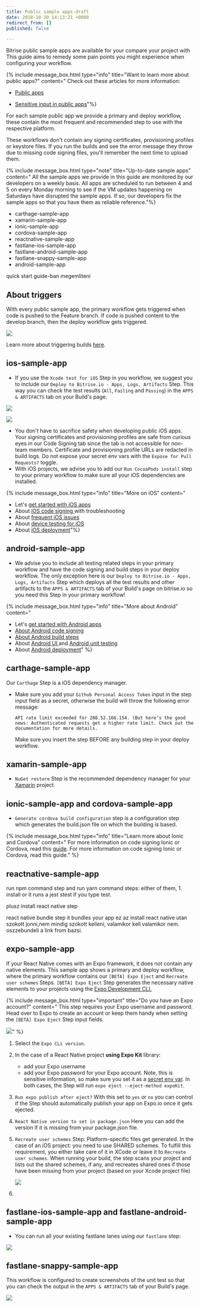 ```yaml
---
title: Public sample apps-draft
date: 2018-10-30 14:13:21 +0000
redirect_from: []
published: false

---
```

Bitrise public sample apps are available for your compare your project with This guide aims to remedy some pain points you might experience when configuring your workflow. 

{% include message_box.html type="info" title="Want to learn more about public apps?" content=" Check out these articles for more information:

* [Public apps](/getting-started/adding-a-new-app/public-apps/)


* [Sensitive input in public apps](/builds/sensitive-input-field/)"%}

For each sample public app we provide a primary and deploy workflow, these contain the most frequent and recommended step to use with the respective platform.

These workflows don't contain any signing certificates, provisioning profiles or keystore files. If you run the builds and see the error message they throw due to missing code signing files, you'll remember the next time to upload them.

{% include message_box.html type="note" title="Up-to-date sample apps" content=" All the sample apps we provide in this guide are monitored by our developers on a weekly basis. All apps are scheduled to run between 4 and 5 on every Monday morning to see if the VM updates happening on Saturdays have disrupted the sample apps. If so, our developers fix the sample apps so that you have them as reliable reference."%}

* carthage-sample-app
* xamarin-sample-app
* ionic-sample-app
* cordova-sample-app
* reactnative-sample-app
* fastlane-ios-sample-app
* fastlane-android-sample-app
* fastlane-snappy-sample-app
* android-sample-app

quick start guide-ban megemliteni

## About triggers

With every public sample app, the primary workflow gets triggered when code is pushed to the Feature branch. If code is pushed content to the develop branch, then the deploy workflow gets triggered.

![](/img/triggers-sample-app.png)

Learn more about triggering builds [here](/builds/triggering-builds/triggering-builds/).

## ios-sample-app

* If you use the `Xcode test for iOS` Step in you workflow, we suggest you to include our `Deploy to Bitrise.io - Apps, Logs, Artifacts` Step. This way you can check the test results (`All`, `Failing` and `Passing`) in the `APPS & ARTIFACTS` tab on your Build's page.

![](/img/sample-app-ios.png)

![](/img/xcode-test-results.png)

* You don't have to sacrifice safety when developing public iOS apps. Your signing certificates and provisioning profiles are safe from curious eyes in our Code Signing tab since the tab is not accessible for non-team members. Certificate and provisioning profile URLs are redacted in build logs. Do not expose your secret env vars with the `Expose for Pull Requests?` toggle.
* With iOS projects, we advise you to add our `Run CocoaPods install` step to your primary workflow to make sure all your iOS dependencies are installed.

{% include message_box.html type="info" title="More on iOS" content="

* Let's [get started with iOS apps](/getting-started/getting-started-with-ios-apps/)
* About [iOS code signing ](/code-signing/ios-code-signing/code-signing/)with troubleshooting
* About [frequent iOS issues](/troubleshooting/frequent-ios-issues/)
* About [device testing for iOS](/testing/device-testing-for-ios/)
* About [iOS deployment](/deploy/ios-deploy/introduction-to-deploying-ios-apps/)"%}

## android-sample-app

* We advise you to include all testing related steps in your primary workflow and have the code signing and build steps in your deploy workflow. The only exception here is our `Deploy to Bitrise.io - Apps, Logs, Artifacts` Step which deploys all the test results and other artifacts to the `APPS & ARTIFACTS` tab of your Build's page on bitrise.io so you need this Step in your primary workflow!

{% include message_box.html type="info" title="More about Android" content="

* Let's [get started with Android apps](/getting-started/getting-started-with-android-apps/)
* [About Android code signing](/code-signing/android-code-signing/android-code-signing-procedures/)
* [About Android build steps](/tips-and-tricks/android-tips-and-tricks/)
* About [Android UI ](/testing/device-testing-for-android/)and [Android unit testing](/testing/android-run-a-unit-test/)
* About [Android deployment](/deploy/android-deploy/deploying-android-apps/)" %}

## carthage-sample-app

Our `Carthage` Step is a iOS dependency manager.

* Make sure you add your `Github Personal Access Token` input in the step input field as a secret, otherwise the build will throw the following error message:

      API rate limit exceeded for 208.52.166.154. (But here’s the good news: Authenticated requests get a higher rate limit. Check out the documentation for more details.

  Make sure you insert the step BEFORE any building step in your deploy workflow.

## xamarin-sample-app

* `NuGet restore` Step is the recommended dependency manager for your [Xamarin](/getting-started/getting-started-with-xamarin-apps/) project.

## ionic-sample-app and cordova-sample-app

* `Generate cordova build configuration` step is a configuration step which generates the build.json file on which the building is based.

{% include message_box.html type="info" title="Learn more about Ionic and Cordova" content=" For more information on code signing Ionic or Cordova, read this [guide](/code-signing/ios-code-signing/ionic-cordova-code-signing/). For more information on code signing Ionic or Cordova, read this guide." %}

## reactnative-sample-app

run npm command step and run yarn command steps:  either of them, 1. install or it runs a jest stest if you type test.

plusz install react native step

react native bundle step it bundles your app ez az install react native utan szokott jonni,nem mindig szokott kelleni, valamikor kell valamikor nem. oszzebundeli a link from bazsi.

## expo-sample-app

If your React Native comes with an Expo framework, it does not contain any native elements. This sample app shows a primary and deploy workflow, where the primary workflow contains our `[BETA] Expo Eject` and `Recreate user schemes` Steps. `[BETA] Expo Eject` Step generates the necessary native elements to your projects using the [Expo Development CLI.](https://docs.expo.io/versions/latest/introduction/installation#local-development-tool-expo-cli)

{% include message_box.html type="important" title="Do you have an Expo account?" content=" This step requires your Expo username and password. Head over to Expo to create an account or keep them handy when setting the `[BETA] Expo Eject` Step input fields.

![](/img/expo-eject.png)" %}

1. Select the `Expo CLi version`.
2. In the case of a React Native project **using Expo Kit** library:
   * add your Expo username
   * add your Expo password for your Expo account. Note, this is sensitive information, so make sure you set it as a [secret env var](/builds/env-vars-secret-env-vars/#about-secrets/).
     In both cases, the Step will run `expo eject --eject-method expoKit`.
3. `Run expo publish after eject?` With this set to `yes` or `no` you can control if the Step should automatically publish your app on Expo.io once it gets ejected.
4. `React Native version to set in package.json` Here you can add the version if it is missing from your package.json file.
5. `Recreate user schemes` Step: Platform-specific files get generated. In the case of an iOS project: you need to use SHARED schemes. To fulfill this requirement, you either take care of it in XCode or leave it to `Recreate user schemes`. When running your build, the step scans your project and lists out the shared schemes, if any, and recreates shared ones if those have been missing from your project (based on your Xcode project file)

   ![](/img/recreate=schemes.png)
6. 

## fastlane-ios-sample-app and fastlane-android-sample-app

* You can run all your existing fastlane lanes using our `fastlane` step:

![](/img/fastlane-lane.png)

## fastlane-snappy-sample-app

This workflow is configured to create screenshots of the unit test so that you can check the output in the `APPS & ARTIFACTS` tab of your Build's page.

![](/img/screenshot-snappy.png)